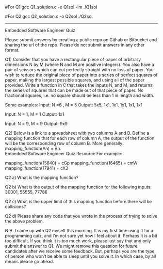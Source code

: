 
#For Q1
gcc Q1_solution.c -o Q1sol -lm
./Q1sol

#For Q2
gcc Q2_solution.c -o Q2sol
./Q2sol

--------------------------------------------------------------------------
Embedded Software Engineer Quiz

Please submit answers by creating a public repo on Github or Bitbucket and sharing the url of the repo. Please do not submit answers in any other format. 

Q1) Consider that you have a rectangular piece of paper of arbitrary dimensions N by M (where N and M are positive integers). You also have a pair of scissors which can cut perfectly straight with no loss of paper. You wish to reduce the original piece of paper into a series of perfect squares of paper, making the largest possible squares, and using all of the paper provided. Write a function in C that takes the inputs N, and M, and returns the series of squares that can be made out of that piece of paper. No fractional squares, i.e. no square should be less than 1 in length and width.

Some examples:
Input: N =6 , M = 5
Output: 5x5, 1x1, 1x1, 1x1, 1x1, 1x1

Input: N = 1, M = 1
Output: 1x1

Input: N = 9, M = 9
Output: 9x9

Q2) Below is a link to a spreadsheet with two columns A and B. Define a mapping function that for each row of column A, the output of the function will be the corresponding row of column B. More generally: mapping_function(An) =  Bn.  
Embedded Software Engineer Quiz Resource
For example:
	
mapping_function(15840) = cGp
mapping_function(16465) = cmW
mapping_function(17941) = cX3

Q2 a) What is the mapping function?

Q2 b) What is the output of the mapping function for the following inputs: 30001, 55555, 77788

Q2 c) What is the upper limit of this mapping function before there will be collisions? 

Q2 d) Please share any code that you wrote in the process of trying to solve the above problem.

N.B. I came up with Q2 myself this morning.  It is my first time using it for a programming quiz, and I’m not sure yet how I feel about it. Perhaps it is a bit too difficult. If you think it is too much work, please just say that and only submit the answer to Q1. We might remove this question for future candidates after we receive some feedback. But, perhaps you are the type of person who won’t be able to sleep until you solve it. In which case, by all means please go ahead.

